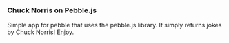 ### Chuck Norris on Pebble.js
Simple app for pebble that uses the pebble.js library. It simply returns jokes by Chuck Norris! Enjoy.